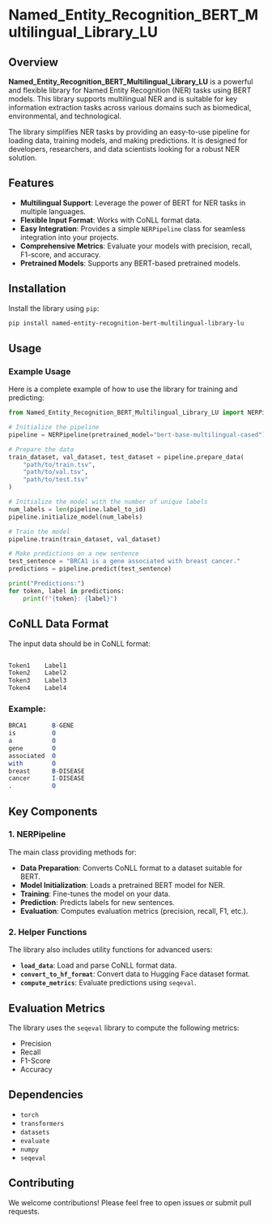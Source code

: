 # Named_Entity_Recognition_BERT_Multilingual_Library_LU

## Overview

**Named_Entity_Recognition_BERT_Multilingual_Library_LU** is a powerful and flexible library for Named Entity Recognition (NER) tasks using BERT models. This library supports multilingual NER and is suitable for key information extraction tasks across various domains such as biomedical, environmental, and technological.

The library simplifies NER tasks by providing an easy-to-use pipeline for loading data, training models, and making predictions. It is designed for developers, researchers, and data scientists looking for a robust NER solution.

## Features

- **Multilingual Support**: Leverage the power of BERT for NER tasks in multiple languages.
- **Flexible Input Format**: Works with CoNLL format data.
- **Easy Integration**: Provides a simple `NERPipeline` class for seamless integration into your projects.
- **Comprehensive Metrics**: Evaluate your models with precision, recall, F1-score, and accuracy.
- **Pretrained Models**: Supports any BERT-based pretrained models.

## Installation

Install the library using `pip`:
```bash
pip install named-entity-recognition-bert-multilingual-library-lu
```

## Usage

### Example Usage

Here is a complete example of how to use the library for training and predicting:

```python
from Named_Entity_Recognition_BERT_Multilingual_Library_LU import NERPipeline

# Initialize the pipeline
pipeline = NERPipeline(pretrained_model="bert-base-multilingual-cased")

# Prepare the data
train_dataset, val_dataset, test_dataset = pipeline.prepare_data(
    "path/to/train.tsv", 
    "path/to/val.tsv", 
    "path/to/test.tsv"
)

# Initialize the model with the number of unique labels
num_labels = len(pipeline.label_to_id)
pipeline.initialize_model(num_labels)

# Train the model
pipeline.train(train_dataset, val_dataset)

# Make predictions on a new sentence
test_sentence = "BRCA1 is a gene associated with breast cancer."
predictions = pipeline.predict(test_sentence)

print("Predictions:")
for token, label in predictions:
    print(f"{token}: {label}")
```

## CoNLL Data Format

The input data should be in CoNLL format:

```mathematica

Token1    Label1
Token2    Label2
Token3    Label3
Token4    Label4
```

### Example:

```mathematica
BRCA1       B-GENE
is          O
a           O
gene        O
associated  O
with        O
breast      B-DISEASE
cancer      I-DISEASE
.           O
```

## Key Components

### 1. NERPipeline

The main class providing methods for:

- **Data Preparation**: Converts CoNLL format to a dataset suitable for BERT.
- **Model Initialization**: Loads a pretrained BERT model for NER.
- **Training**: Fine-tunes the model on your data.
- **Prediction**: Predicts labels for new sentences.
- **Evaluation**: Computes evaluation metrics (precision, recall, F1, etc.).

### 2. Helper Functions

The library also includes utility functions for advanced users:

- **`load_data`**: Load and parse CoNLL format data.
- **`convert_to_hf_format`**: Convert data to Hugging Face dataset format.
- **`compute_metrics`**: Evaluate predictions using `seqeval`.

## Evaluation Metrics

The library uses the `seqeval` library to compute the following metrics:

- Precision
- Recall
- F1-Score
- Accuracy

## Dependencies

- `torch`
- `transformers`
- `datasets`
- `evaluate`
- `numpy`
- `seqeval`

## Contributing

We welcome contributions! Please feel free to open issues or submit pull requests.

